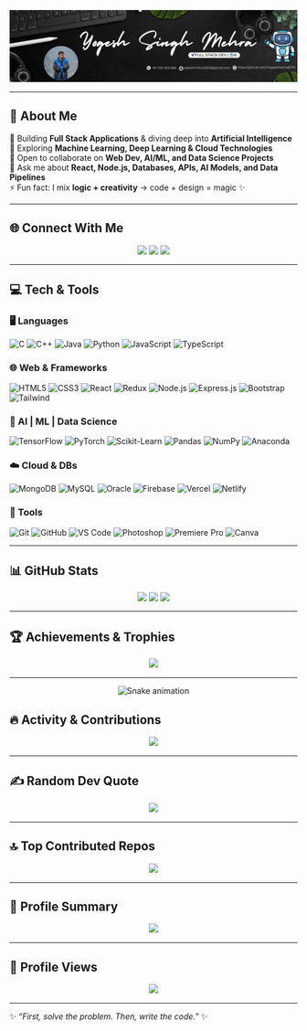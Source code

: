 <!-- =============================== -->
<!-- 🚀 YOGESH SINGH MEHRA - README 🚀 -->
<!-- =============================== --\

<!-- 🎨 Banner -->
<p align="center">
  <a href="https://www.canva.com/design/DAGyOupkWE0/dNqPeNsWLt3D0-ky4k5n2w/watch">
    <img src="https://github.com/Yogeshmehra8475/Yogeshmehra8475/blob/main/Yogesh_banner.png" alt="Yogesh Singh Mehra Banner" />
  </a>
</p>


---

## 💫 About Me  
🔭 Building **Full Stack Applications** & diving deep into **Artificial Intelligence**  
🌱 Exploring **Machine Learning, Deep Learning & Cloud Technologies**  
👯 Open to collaborate on **Web Dev, AI/ML, and Data Science Projects**  
💬 Ask me about **React, Node.js, Databases, APIs, AI Models, and Data Pipelines**  
⚡ Fun fact: I mix **logic + creativity** → code + design = magic ✨  

---

## 🌐 Connect With Me  
<p align="center">
<a href="mailto:yogeshmehra2509@gmail.com"><img src="https://img.shields.io/badge/Email-D14836?logo=gmail&logoColor=white&style=for-the-badge" /></a>
<a href="https://www.linkedin.com/in/yogesh-singh-mehra-7383ba251"><img src="https://img.shields.io/badge/LinkedIn-%230077B5.svg?logo=linkedin&logoColor=white&style=for-the-badge" /></a>
<a href="https://github.com/Yogeshmehra8475"><img src="https://img.shields.io/badge/GitHub-181717.svg?logo=github&logoColor=white&style=for-the-badge" /></a>
</p>

---

## 💻 Tech & Tools  

### 🖥️ Languages  
![C](https://img.shields.io/badge/C-00599C?style=for-the-badge&logo=c&logoColor=white)
![C++](https://img.shields.io/badge/C++-00427E?style=for-the-badge&logo=c%2B%2B&logoColor=white)
![Java](https://img.shields.io/badge/Java-F89820?style=for-the-badge&logo=java&logoColor=white)
![Python](https://img.shields.io/badge/Python-3670A0?style=for-the-badge&logo=python&logoColor=ffdd54)
![JavaScript](https://img.shields.io/badge/JavaScript-F7E018?style=for-the-badge&logo=javascript&logoColor=black)
![TypeScript](https://img.shields.io/badge/TypeScript-3178C6?style=for-the-badge&logo=typescript&logoColor=white)

### 🌐 Web & Frameworks  
![HTML5](https://img.shields.io/badge/HTML5-E34F26?style=for-the-badge&logo=html5&logoColor=white)
![CSS3](https://img.shields.io/badge/CSS3-264de4?style=for-the-badge&logo=css3&logoColor=white)
![React](https://img.shields.io/badge/React-20232A?style=for-the-badge&logo=react&logoColor=61DAFB)
![Redux](https://img.shields.io/badge/Redux-764abc?style=for-the-badge&logo=redux&logoColor=white)
![Node.js](https://img.shields.io/badge/Node.js-43853d?style=for-the-badge&logo=node-dot-js&logoColor=white)
![Express.js](https://img.shields.io/badge/Express.js-404D59?style=for-the-badge)
![Bootstrap](https://img.shields.io/badge/Bootstrap-563D7C?style=for-the-badge&logo=bootstrap&logoColor=white)
![Tailwind](https://img.shields.io/badge/Tailwind_CSS-38B2AC?style=for-the-badge&logo=tailwind-css&logoColor=white)

### 🧠 AI | ML | Data Science  
![TensorFlow](https://img.shields.io/badge/TensorFlow-FF6F00?style=for-the-badge&logo=Tensorflow&logoColor=white)
![PyTorch](https://img.shields.io/badge/PyTorch-EE4C2C?style=for-the-badge&logo=pytorch&logoColor=white)
![Scikit-Learn](https://img.shields.io/badge/Scikit--Learn-F7931E?style=for-the-badge&logo=scikitlearn&logoColor=white)
![Pandas](https://img.shields.io/badge/Pandas-150458?style=for-the-badge&logo=pandas&logoColor=white)
![NumPy](https://img.shields.io/badge/Numpy-013243?style=for-the-badge&logo=numpy&logoColor=white)
![Anaconda](https://img.shields.io/badge/Anaconda-44A833?style=for-the-badge&logo=anaconda&logoColor=white)

### ☁️ Cloud & DBs  
![MongoDB](https://img.shields.io/badge/MongoDB-4EA94B?style=for-the-badge&logo=mongodb&logoColor=white)
![MySQL](https://img.shields.io/badge/MySQL-005C84?style=for-the-badge&logo=mysql&logoColor=white)
![Oracle](https://img.shields.io/badge/Oracle-F80000?style=for-the-badge&logo=oracle&logoColor=white)
![Firebase](https://img.shields.io/badge/Firebase-ffca28?style=for-the-badge&logo=firebase&logoColor=black)
![Vercel](https://img.shields.io/badge/Vercel-000000?style=for-the-badge&logo=vercel&logoColor=white)
![Netlify](https://img.shields.io/badge/Netlify-00C7B7?style=for-the-badge&logo=netlify&logoColor=white)

### 🎨 Tools  
![Git](https://img.shields.io/badge/Git-F05033?style=for-the-badge&logo=git&logoColor=white)
![GitHub](https://img.shields.io/badge/GitHub-181717?style=for-the-badge&logo=github&logoColor=white)
![VS Code](https://img.shields.io/badge/VS%20Code-0078d7?style=for-the-badge&logo=visual-studio-code&logoColor=white)
![Photoshop](https://img.shields.io/badge/Adobe%20Photoshop-31A8FF?style=for-the-badge&logo=Adobe%20Photoshop&logoColor=white)
![Premiere Pro](https://img.shields.io/badge/Adobe%20Premiere%20Pro-9999FF?style=for-the-badge&logo=Adobe%20Premiere%20Pro&logoColor=white)
![Canva](https://img.shields.io/badge/Canva-00C4CC?style=for-the-badge&logo=Canva&logoColor=white)

---

## 📊 GitHub Stats  
<p align="center">
<img src="https://github-readme-stats.vercel.app/api?username=Yogeshmehra8475&theme=tokyonight&hide_border=false&include_all_commits=true&count_private=true" height="170px"/>
<img src="https://nirzak-streak-stats.vercel.app/?user=Yogeshmehra8475&theme=tokyonight&hide_border=false" height="170px"/>
<img src="https://github-readme-stats.vercel.app/api/top-langs/?username=Yogeshmehra8475&theme=tokyonight&hide_border=false&layout=compact&langs_count=12" height="170px"/>
</p>

---

## 🏆 Achievements & Trophies  
<p align="center">
<img src="https://github-profile-trophy.vercel.app/?username=Yogeshmehra8475&theme=radical&no-frame=false&no-bg=true&margin-w=8" />
</p>

---


<!-- Snake Game Repo View -->

<div align="center">
  <img src="https://profile-readme-generator.com/assets/snake.svg" alt="Snake animation" />
</div>


## 🔥 Activity & Contributions  
<p align="center">
<img src="https://github-readme-activity-graph.vercel.app/graph?username=Yogeshmehra8475&theme=react-dark&hide_border=true&bg_color=0D1117&color=58A6FF&line=58A6FF&point=FFFFFF" />
</p>

---

## ✍️ Random Dev Quote  
<p align="center">
<img src="https://quotes-github-readme.vercel.app/api?type=vertical&theme=radical" />
</p>

---

## 🔝 Top Contributed Repos  
<p align="center">
<img src="https://github-contributor-stats.vercel.app/api?username=Yogeshmehra8475&limit=5&theme=dark&combine_all_yearly_contributions=true" />
</p>

---

## 📌 Profile Summary  
<p align="center">
<img src="http://github-profile-summary-cards.vercel.app/api/cards/profile-details?username=Yogeshmehra8475&theme=radical" />
</p>

---

## 👀 Profile Views  
<p align="center">
<img src="https://komarev.com/ghpvc/?username=Yogeshmehra8475&label=Profile%20Views&color=blueviolet&style=for-the-badge" />
</p>

---

✨ _“First, solve the problem. Then, write the code.”_ ✨  
